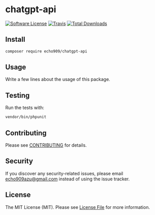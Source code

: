 # chatgpt-api

[![Software License](https://img.shields.io/badge/license-MIT-brightgreen.svg?style=flat-square)](LICENSE.md)
[![Travis](https://img.shields.io/travis/echo909/chatgpt-api.svg?style=flat-square)]()
[![Total Downloads](https://img.shields.io/packagist/dt/echo909/chatgpt-api.svg?style=flat-square)](https://packagist.org/packages/echo909/chatgpt-api)


## Install

```bash
composer require echo909/chatgpt-api
```


## Usage

Write a few lines about the usage of this package.


## Testing

Run the tests with:

```bash
vendor/bin/phpunit
```


## Contributing

Please see [CONTRIBUTING](CONTRIBUTING.md) for details.


## Security

If you discover any security-related issues, please email echo909azu@gmail.com instead of using the issue tracker.


## License

The MIT License (MIT). Please see [License File](/LICENSE.md) for more information.